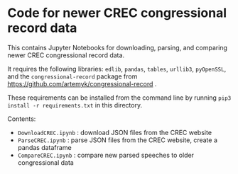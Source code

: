 # Code for newer CREC congressional record data

This contains Jupyter Notebooks for downloading, parsing, and comparing newer CREC congressional record data.

It requires the following libraries: `edlib`, `pandas`, `tables`, `urllib3`, `pyOpenSSL`, and the `congressional-record` package from https://github.com/artemyk/congressional-record .

These requirements can be installed from the command line by running 
  ``pip3 install -r requirements.txt``
in this directory.

Contents:
* `DownloadCREC.ipynb` : download JSON files from the CREC website
* `ParseCREC.ipynb` : parse JSON files from the CREC website, create a pandas dataframe
* `CompareCREC.ipynb` : compare new parsed speeches to older congressional data